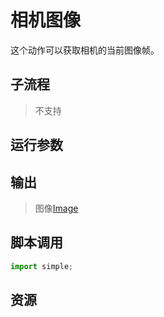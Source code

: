 # 相机图像 
这个动作可以获取相机的当前图像帧。

## 子流程
> 不支持


## 运行参数


## 输出

> 图像[Image](./types/Image.md) 


## 脚本调用

```python
import simple;

```

## 资源